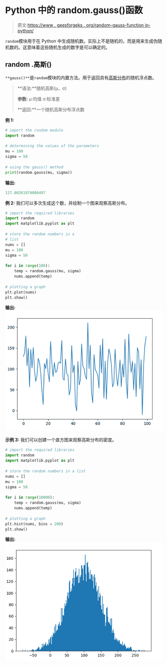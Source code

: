 # Python 中的 random.gauss()函数

> 原文:[https://www . geesforgeks . org/random-gauss-function in-python/](https://www.geeksforgeeks.org/random-gauss-function-in-python/)

`random`模块用于在 Python 中生成随机数。实际上不是随机的，而是用来生成伪随机数的。这意味着这些随机生成的数字是可以确定的。

## random .高斯()

`**gauss()**`是`random`模块的内置方法。用于返回具有[高斯分布](https://en.wikipedia.org/wiki/Normal_distribution)的随机浮点数。

> **语法:**随机高斯(μ，σ)
> 
> **参数:**
> μ:均值
> σ:标准差
> 
> **返回:**一个随机高斯分布浮点数

**例 1:**

```py
# import the random module
import random

# determining the values of the parameters
mu = 100
sigma = 50

# using the gauss() method
print(random.gauss(mu, sigma))
```

**输出:**

```py
127.80261974806497
```

**例 2:** 我们可以多次生成这个数，并绘制一个图来观察高斯分布。

```py
# import the required libraries 
import random 
import matplotlib.pyplot as plt 

# store the random numbers in a  
# list 
nums = [] 
mu = 100
sigma = 50

for i in range(100): 
    temp = random.gauss(mu, sigma)
    nums.append(temp) 

# plotting a graph 
plt.plot(nums) 
plt.show()
```

**输出:**
![](img/16c104e6cd426da35e2a6e64efcc694c.png)

**示例 3:** 我们可以创建一个直方图来观察高斯分布的密度。

```py
# import the required libraries 
import random 
import matplotlib.pyplot as plt 

# store the random numbers in a list 
nums = [] 
mu = 100
sigma = 50

for i in range(10000): 
    temp = random.gauss(mu, sigma) 
    nums.append(temp) 

# plotting a graph 
plt.hist(nums, bins = 200) 
plt.show()
```

**输出:**
![](img/6d071015acc2164f775de537be519c43.png)